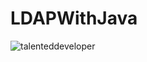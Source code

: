 # LDAPWithJava
<p align="left"> <img src="https://komarev.com/ghpvc/?username=talenteddeveloper&label=Total%20views&color=0e75b6&style=flat" alt="talenteddeveloper" /> </p>
